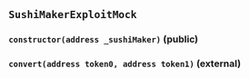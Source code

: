 ## `SushiMakerExploitMock`






### `constructor(address _sushiMaker)` (public)





### `convert(address token0, address token1)` (external)








